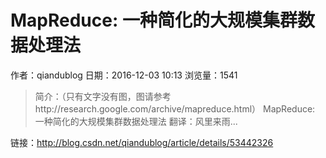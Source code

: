 # MapReduce: 一种简化的大规模集群数据处理法
作者：qiandublog
日期：2016-12-03 10:13
浏览量：1541
> 简介：（只有文字没有图，图请参考http://research.google.com/archive/mapreduce.html）
MapReduce: 一种简化的大规模集群数据处理法
翻译：风里来雨...

 链接：http://blog.csdn.net/qiandublog/article/details/53442326
